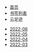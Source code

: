- [首页](README.md)
- [书签列表](main.md)
- 云足迹
<!-- footmarks -->
  * [2022-06](footmarks/2022-06.md)
  * [2022-05](footmarks/2022-05.md)
  * [2022-04](footmarks/2022-04.md)
  * [2022-03](footmarks/2022-03.md)

<!-- footmarks end-->